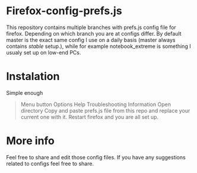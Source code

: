 # Firefox-config-prefs.js
This repository contains multiple branches with prefs.js config file for firefox.  Depending on which branch you are at configs differ. By default master is the exact same config I use on a daily basis (master always contains *stable* setup.), while for example notebook_extreme is something I usualy set up on low-end PCs.

# Instalation
Simple enough
> Menu button
> Options
> Help
> Troubleshooting Information
> Open directory
Copy and paste prefs.js file from this repo and replace your current one with it. Restart firefox and you are all set up.

# More info
Feel free to share and edit those config files. If you have any suggestions related to configs feel free to share.
